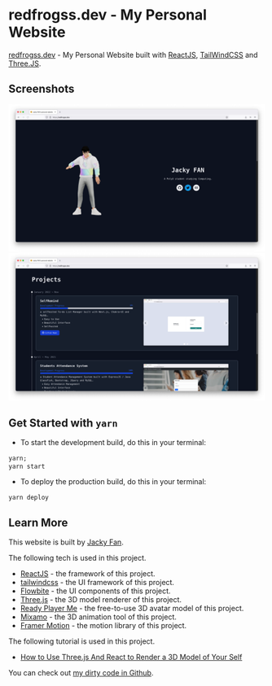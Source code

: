 # redfrogss.dev - My Personal Website
[redfrogss.dev](https://redfrogss.dev) - My Personal Website built with [ReactJS](https://reactjs.org/), [TailWindCSS](https://tailwindcss.com/) and [Three.JS](https://threejs.org/).

## Screenshots
![Screenshots of My Personal Website](./readme-img/01.png "Screenshots of My Personal Website")
![Screenshots of My Personal Website](./readme-img/02.png "Screenshots of My Personal Website")

## Get Started with `yarn`
- To start the development build, do this in your terminal:
```
yarn;
yarn start
```

- To deploy the production build, do this in your terminal:
```
yarn deploy
```

## Learn More

This website is built by [Jacky Fan](https://github.com/redfrogsss).

The following tech is used in this project.
- [ReactJS](https://reactjs.org/) - the framework of this project.
- [tailwindcss](https://tailwindcss.com/) - the UI framework of this project.
- [Flowbite](https://flowbite.com/) - the UI components of this project.
- [Three.js](https://threejs.org/) - the 3D model renderer of this project.
- [Ready Player Me](https://readyplayer.me/) - the free-to-use 3D avatar model of this project.
- [Mixamo](https://www.mixamo.com/) - the 3D animation tool of this project.
- [Framer Motion](https://www.framer.com/motion/) - the motion library of this project.

The following tutorial is used in this project.
- [How to Use Three.js And React to Render a 3D Model of Your Self](https://dev.to/nourdinedev/how-to-use-threejs-and-react-to-render-a-3d-model-of-your-self-4kkf)

You can check out [my dirty code in Github](https://github.com/redfrogsss/redfrogss.dev).